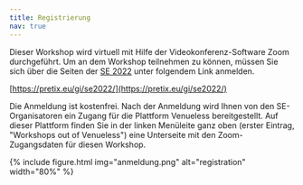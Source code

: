 ```yaml
---
title: Registrierung
nav: true
---
```


Dieser Workshop wird virtuell mit Hilfe der Videokonferenz-Software Zoom durchgeführt. Um an dem Workshop teilnehmen zu können, müssen Sie sich über die Seiten der [SE 2022](https://www.se-2022.de/) unter folgendem Link anmelden.

[https://pretix.eu/gi/se2022/](https://pretix.eu/gi/se2022/)

Die Anmeldung ist kostenfrei. Nach der Anmeldung wird Ihnen von den SE-Organisatoren ein Zugang für die Plattform Venueless bereitgestellt. Auf dieser Plattform finden Sie in der linken Menüleite ganz oben (erster Eintrag, "Workshops out of Venueless") eine Unterseite mit den Zoom-Zugangsdaten für diesen Workshop.  

{% include figure.html img="anmeldung.png" alt="registration" width="80%" %}
